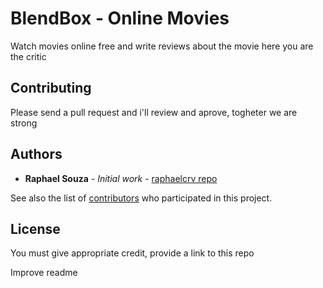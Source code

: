 # BlendBox - Online Movies<br/>

Watch movies online free and write reviews about the movie here you are the critic


<h2>Contributing</h2>
Please send a pull request and i'll review and aprove, togheter we are strong

## Authors

* **Raphael Souza** - *Initial work* - [raphaelcrv repo](https://github.com/raphaelcrv)

See also the list of [contributors](https://github.com/raphaelcrv/vagrant-php-mysql-box/edit/Readme-Update/CONTRIBUTING.md) who participated in this project.

## License

You must give appropriate credit, provide a link to this repo

Improve readme
